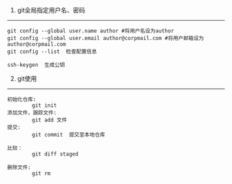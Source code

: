 1. git全局指定用户名、密码
----------
	git config --global user.name author #将用户名设为author
	git config --global user.email author@corpmail.com #将用户邮箱设为author@corpmail.com
	git config --list  检查配置信息

	ssh-keygen  生成公钥


2. git使用
----------
	初始化仓库:
			git init
	添加文件，跟踪文件:
			git add 文件
	提交:
			git commit  提交至本地仓库

	比较：
			git diff staged 

	删除文件:
			git rm
		 
	


